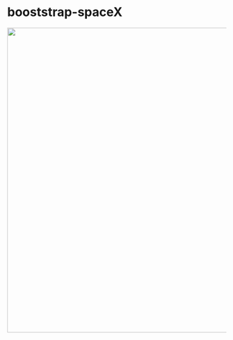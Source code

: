 # booststrap-spaceX
<div align="center">
<img src="https://user-images.githubusercontent.com/105253015/193920857-8295dba7-181f-424e-b991-cde7b25d1347.png" width="700" />
</div>
